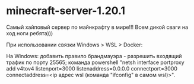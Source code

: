# minecraft-server-1.20.1
Самый хайповый сервер по майнкрафту в мире!!! Всем дикой сваги на ход ноги ребята)))



При использовании связки Windows > WSL > Docker:

На Windows: добавить правило брандмауэра - разрешить входящий трафик по порту 25565; команда powershell "netsh interface portproxy add v4tov4 listenport=3000 listenaddress=0.0.0.0 connectport=3000 connectaddress=<ip адрес wsl (команда "ifconfig" в самом wsl)>".
